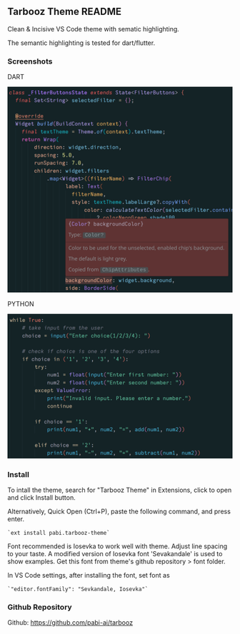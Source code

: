 ## Tarbooz Theme README

Clean & Incisive VS Code theme with sematic highlighting.

The semantic highlighting is tested for dart/flutter.

### Screenshots

DART

![Dart](/screenshots/dart.png)

PYTHON

![Python](/screenshots/python.png)

### Install

To intall the theme, search for "Tarbooz Theme" in Extensions, click to open and click Install button.

Alternatively, Quick Open (Ctrl+P), paste the following command, and press enter.

    `ext install pabi.tarbooz-theme`

Font recommended is Iosevka to work well with theme. Adjust line spacing to your taste.
A modified version of Iosevka font 'Sevakandale' is used to show examples. Get this font from theme's github repository > font folder.

In VS Code settings, after installing the font, set font as

    `"editor.fontFamily": "Sevkandale, Iosevka"`

### Github Repository

Github: https://github.com/pabi-ai/tarbooz
